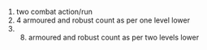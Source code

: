 1. two combat action/run
2. 4 armoured and robust count as per one level lower
3. 8. armoured and robust count as per two levels lower